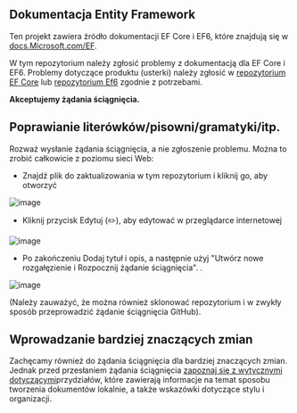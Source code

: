 ## <a name="entity-framework-docs"></a>Dokumentacja Entity Framework

Ten projekt zawiera źródło dokumentacji EF Core i EF6, które znajdują się w [docs.Microsoft.com/EF](https://docs.microsoft.com/ef/). 

W tym repozytorium należy zgłosić problemy z dokumentacją dla EF Core i EF6. Problemy dotyczące produktu (usterki) należy zgłosić w [repozytorium EF Core](https://github.com/dotnet/efcore) lub [repozytorium Ef6](https://github.com/dotnet/ef6) zgodnie z potrzebami.

**Akceptujemy żądania ściągnięcia.**

## <a name="fixing-typosspellinggrammaretc"></a>Poprawianie literówków/pisowni/gramatyki/itp.

Rozważ wysłanie żądania ściągnięcia, a nie zgłoszenie problemu. Można to zrobić całkowicie z poziomu sieci Web:

* Znajdź plik do zaktualizowania w tym repozytorium i kliknij go, aby otworzyć

![image](https://user-images.githubusercontent.com/1430078/64454137-10199400-d09f-11e9-9d1a-b7fdca2c518e.png)

* Kliknij przycisk Edytuj (✏️), aby edytować w przeglądarce internetowej

![image](https://user-images.githubusercontent.com/1430078/64454321-85856480-d09f-11e9-85a6-1c93bc6611e2.png)

* Po zakończeniu Dodaj tytuł i opis, a następnie użyj "Utwórz nowe rozgałęzienie i Rozpocznij żądanie ściągnięcia". .

![image](https://user-images.githubusercontent.com/1430078/64454455-dac17600-d09f-11e9-922b-0346117011f5.png)

(Należy zauważyć, że można również sklonować repozytorium i w zwykły sposób przeprowadzić żądanie ściągnięcia GitHub).

## <a name="making-more-substantial-changes"></a>Wprowadzanie bardziej znaczących zmian

Zachęcamy również do żądania ściągnięcia dla bardziej znaczących zmian. Jednak przed przesłaniem żądania ściągnięcia [zapoznaj się z wytycznymi dotyczącymi](CONTRIBUTING.md)przydziałów, które zawierają informacje na temat sposobu tworzenia dokumentów lokalnie, a także wskazówki dotyczące stylu i organizacji.
